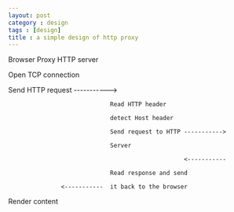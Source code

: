```yaml
---
layout: post
category : design
tags : [design]
title : a simple design of http proxy
---
```



Browser                            Proxy                     HTTP server

  Open TCP connection  
  
  Send HTTP request  ----------->           
  
                                 Read HTTP header
								 
                                 detect Host header
								 
                                 Send request to HTTP ----------->
								 
                                 Server
								 
                                                      <-----------
													  
                                 Read response and send
								 
                   <-----------  it back to the browser
				   
Render content